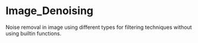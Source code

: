 # Image_Denoising
Noise removal in image using different types for filtering techniques without using builtin functions.

